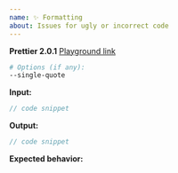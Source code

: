 ```yaml
---
name: ✨ Formatting
about: Issues for ugly or incorrect code
---
```


<!--

BEFORE SUBMITTING AN ISSUE:

1.  Search for your issue on GitHub: https://github.com/prettier/prettier/issues
    A large number of opened issues are duplicates of existing issues.
    If someone has already opened an issue for what you are experiencing,
    you do not need to open a new issue — please add a 👍 reaction to the
    existing issue instead.

2.  We get a lot of requests for adding options, but Prettier is
    built on the principle of being opinionated about code formatting.
    This means we have a very high bar for adding new options.
    Find out more: https://prettier.io/docs/en/option-philosophy.html

Tip! Don't write this stuff manually.

1. Go to https://prettier.io/playground
2. Paste your code and set options
3. Press the "Report issue" button in the lower right

-->

**Prettier 2.0.1**
[Playground link](https://prettier.io/playground/#.....)
```sh
# Options (if any):
--single-quote
```

**Input:**
```jsx
// code snippet
```

**Output:**
```jsx
// code snippet
```

**Expected behavior:**
